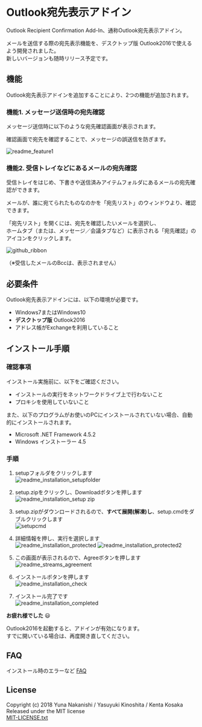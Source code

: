 ﻿# Outlook宛先表示アドイン


Outlook Recipient Confirmation Add-In、通称Outlook宛先表示アドイン。  

メールを送信する際の宛先表示機能を、デスクトップ版 Outlook2016で使えるよう開発されました。  
新しいバージョンも随時リリース予定です。


## 機能

Outlook宛先表示アドインを追加することにより、2つの機能が追加されます。  


### 機能1. メッセージ送信時の宛先確認

メッセージ送信時に以下のような宛先確認画面が表示されます。  

確認画面で宛先を確認することで、メッセージの誤送信を防ぎます。

![readme_feature1](https://user-images.githubusercontent.com/34431835/34712348-df3f9f34-f565-11e7-9b42-84501d3e45fa.PNG)

### 機能2. 受信トレイなどにあるメールの宛先確認

受信トレイをはじめ、下書きや送信済みアイテムフォルダにあるメールの宛先確認ができます。  

メールが、誰に宛てられたものなのかを「宛先リスト」のウィンドウより、確認できます。  

「宛先リスト」を開くには、宛先を確認したいメールを選択し、  
ホームタブ（または、メッセージ／会議タブなど）に表示される「宛先確認」のアイコンをクリックします。  

![github_ribbon](https://user-images.githubusercontent.com/29644865/38126302-b505fdc2-342a-11e8-9a57-774739608540.PNG)


（※受信したメールのBccは、表示されません）

## 必要条件

Outlook宛先表示アドインには、以下の環境が必要です。

*  Windows7またはWindows10
*  **デスクトップ版** Outlook2016
* アドレス帳がExchangeを利用していること

## インストール手順
### 確認事項

インストール実施前に、以下をご確認ください。  

*  インストールの実行をネットワークドライブ上で行わないこと
*  プロキシを使用していないこと  

また、以下のプログラムがお使いのPCにインストールされていない場合、自動的にインストールされます。

*  Microsoft .NET Framework 4.5.2
*  Windows インストーラー 4.5

### 手順
1. setupフォルダをクリックします  
![readme_installation_setupfolder](https://user-images.githubusercontent.com/34431835/34713370-6470b122-f569-11e7-91a5-a9a3107010cd.PNG)

2. setup.zipをクリックし、Downloadボタンを押します  
![readme_installation_setup zip](https://user-images.githubusercontent.com/29644865/34401117-aec2321a-ebdb-11e7-80c8-ef7945369371.PNG)

3. setup.zipがダウンロードされるので、**すべて展開(解凍)し**、setup.cmdをダブルクリックします  
![setupcmd](https://user-images.githubusercontent.com/34431835/34712849-a20a93e2-f567-11e7-9f98-0b12769f2cfb.PNG)

4. 詳細情報を押し、実行を選択します  
![readme_installation_protected](https://user-images.githubusercontent.com/29644865/36298153-f8a34402-1339-11e8-9694-b89422aab416.PNG)
![readme_installation_protected2](https://user-images.githubusercontent.com/29644865/36298152-f87d8fdc-1339-11e8-8480-c7abc3960d35.PNG)

5. この画面が表示されるので、Agreeボタンを押します  
![readme_streams_agreement](https://user-images.githubusercontent.com/29644865/36298004-222d0bc4-1339-11e8-8d60-8a0a80ee9e26.PNG)

6. インストールボタンを押します  
![readme_installation_check](https://user-images.githubusercontent.com/29644865/36297991-09ed738c-1339-11e8-9ed3-9ed8002ab965.PNG)

7. インストール完了です  
![readme_installation_completed](https://user-images.githubusercontent.com/29644865/36298698-ba952182-133c-11e8-8074-579497477808.PNG)


**お疲れ様でした**  :smiley:

Outlook2016を起動すると、アドインが有効になります。  
すでに開いている場合は、再度開き直してください。


## FAQ

インストール時のエラーなど
[FAQ](https://github.com/ykinoshi1015/OutlookRecipientConfirmationAddin/wiki/FAQ)


## License

Copyright (c) 2018 Yuna Nakanishi / Yasuyuki Kinoshita / Kenta Kosaka   
Released under the MIT license   
[MIT-LICENSE.txt](./MIT-LICENSE.txt)   


